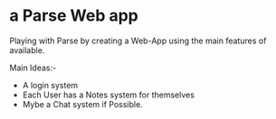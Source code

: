 a Parse Web app
===============

Playing with Parse by creating a Web-App using the main features of available.

Main Ideas:-
- A login system
- Each User has a Notes system for themselves
- Mybe a Chat system if Possible.
